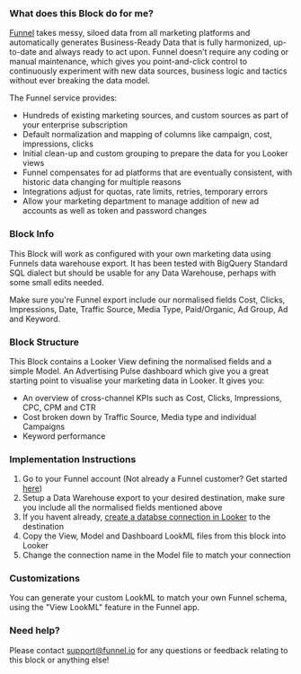 ### What does this Block do for me?
[Funnel](https://funnel.io) takes messy, siloed data from all marketing platforms and automatically generates Business-Ready Data that is fully harmonized, up-to-date and always ready to act upon. Funnel doesn’t require any coding or manual maintenance, which gives you point-and-click control to continuously experiment with new data sources, business logic and tactics without ever breaking the data model.

The Funnel service provides:
- Hundreds of existing marketing sources, and custom sources as part of your enterprise subscription
- Default normalization and mapping of columns like campaign, cost, impressions, clicks
- Initial clean-up and custom grouping to prepare the data for you Looker views
- Funnel compensates for ad platforms that are eventually consistent, with historic data changing for multiple reasons
- Integrations adjust for quotas, rate limits, retries, temporary errors
- Allow your marketing department to manage addition of new ad accounts as well as token and password changes

### Block Info
This Block will work as configured with your own marketing data using Funnels data warehouse export. It has been tested with BigQuery Standard SQL dialect but should be usable for any Data Warehouse, perhaps with some small edits needed.

Make sure you're Funnel export include our normalised fields Cost, Clicks, Impressions, Date, Traffic Source, Media Type, Paid/Organic, Ad Group, Ad and Keyword.

### Block Structure
This Block contains a Looker View defining the normalised fields and a simple Model.
An Advertising Pulse dashboard which give you a great starting point to visualise your marketing data in Looker. It gives you:
- An overview of cross-channel KPIs such as Cost, Clicks, Impressions, CPC, CPM and CTR
- Cost broken down by Traffic Source, Media type and individual Campaigns
- Keyword performance

### Implementation Instructions

1. Go to your Funnel account (Not already a Funnel customer? Get started [here](https://funnel.io/looker))
2. Setup a Data Warehouse export to your desired destination, make sure you include all the normalised fields mentioned above
3. If you havent already, [create a databse connection in Looker](https://docs.looker.com/setup-and-management/connecting-to-db) to the destination
4. Copy the View, Model and Dashboard LookML files from this block into Looker
5. Change the connection name in the Model file to match your connection

### Customizations
You can generate your custom LookML to match your own Funnel schema, using the "View LookML" feature in the Funnel app.

### Need help?
Please contact support@funnel.io for any questions or feedback relating to this block or anything else!
